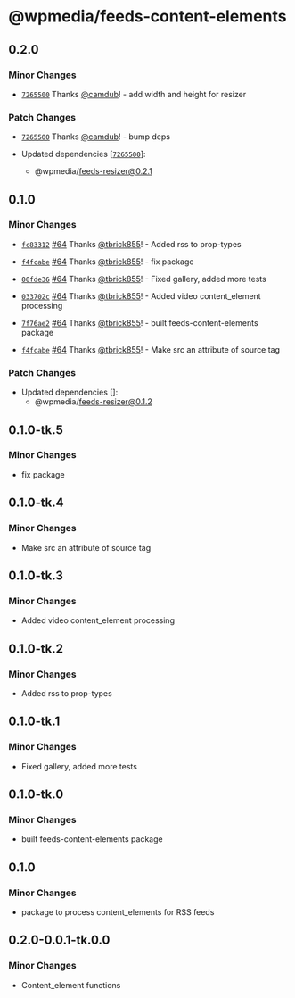 # @wpmedia/feeds-content-elements

## 0.2.0

### Minor Changes

- [`7265500`](https://github.com/WPMedia/feed-components/commit/726550078443310dda9439af1bd1e04fb9533455) Thanks [@camdub](https://github.com/camdub)! - add width and height for resizer

### Patch Changes

- [`7265500`](https://github.com/WPMedia/feed-components/commit/726550078443310dda9439af1bd1e04fb9533455) Thanks [@camdub](https://github.com/camdub)! - bump deps

- Updated dependencies [[`7265500`](https://github.com/WPMedia/feed-components/commit/726550078443310dda9439af1bd1e04fb9533455)]:
  - @wpmedia/feeds-resizer@0.2.1

## 0.1.0

### Minor Changes

- [`fc83312`](https://github.com/WPMedia/feed-components/commit/fc8331277be774bb17492df6b9030899126c6a89) [#64](https://github.com/WPMedia/feed-components/pull/64) Thanks [@tbrick855](https://github.com/tbrick855)! - Added rss to prop-types

* [`f4fcabe`](https://github.com/WPMedia/feed-components/commit/f4fcabedbda09e95153d98da82da07c07d0b42bf) [#64](https://github.com/WPMedia/feed-components/pull/64) Thanks [@tbrick855](https://github.com/tbrick855)! - fix package

- [`00fde36`](https://github.com/WPMedia/feed-components/commit/00fde36a41a2f02fc6427faa06abb0af72aeee8d) [#64](https://github.com/WPMedia/feed-components/pull/64) Thanks [@tbrick855](https://github.com/tbrick855)! - Fixed gallery, added more tests

* [`033702c`](https://github.com/WPMedia/feed-components/commit/033702cdc7a509fd768bb3a380d09e66bb6b0e26) [#64](https://github.com/WPMedia/feed-components/pull/64) Thanks [@tbrick855](https://github.com/tbrick855)! - Added video content_element processing

- [`7f76ae2`](https://github.com/WPMedia/feed-components/commit/7f76ae2dc067baf338fa2f6f41a6b1955611e205) [#64](https://github.com/WPMedia/feed-components/pull/64) Thanks [@tbrick855](https://github.com/tbrick855)! - built feeds-content-elements package

* [`f4fcabe`](https://github.com/WPMedia/feed-components/commit/f4fcabedbda09e95153d98da82da07c07d0b42bf) [#64](https://github.com/WPMedia/feed-components/pull/64) Thanks [@tbrick855](https://github.com/tbrick855)! - Make src an attribute of source tag

### Patch Changes

- Updated dependencies []:
  - @wpmedia/feeds-resizer@0.1.2

## 0.1.0-tk.5

### Minor Changes

- fix package

## 0.1.0-tk.4

### Minor Changes

- Make src an attribute of source tag

## 0.1.0-tk.3

### Minor Changes

- Added video content_element processing

## 0.1.0-tk.2

### Minor Changes

- Added rss to prop-types

## 0.1.0-tk.1

### Minor Changes

- Fixed gallery, added more tests

## 0.1.0-tk.0

### Minor Changes

- built feeds-content-elements package

## 0.1.0

### Minor Changes

- package to process content_elements for RSS feeds

## 0.2.0-0.0.1-tk.0.0

### Minor Changes

- Content_element functions
